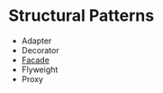 # Structural Patterns
- Adapter
- Decorator
- [Facade](https://github.com/jsec516/js-design-patterns/blob/master/structural/facade.md)
- Flyweight
- Proxy